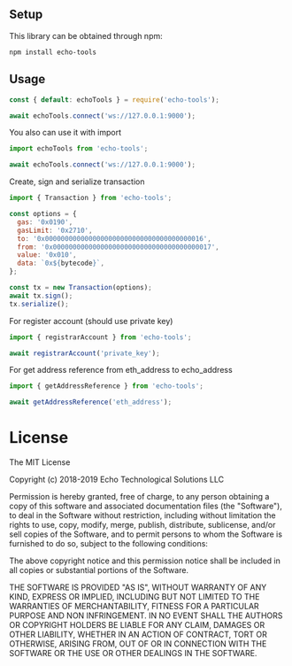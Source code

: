 ## Setup

This library can be obtained through npm:
```
npm install echo-tools
```

## Usage

```javascript
const { default: echoTools } = require('echo-tools');

await echoTools.connect('ws://127.0.0.1:9000');
```

You also can use it with import
```javascript
import echoTools from 'echo-tools';

await echoTools.connect('ws://127.0.0.1:9000');
```

Create, sign and serialize transaction
```javascript
import { Transaction } from 'echo-tools';

const options = {
  gas: '0x0190',
  gasLimit: '0x2710',
  to: '0x0000000000000000000000000000000000000016',
  from: '0x0000000000000000000000000000000000000017',
  value: '0x010',
  data: `0x${bytecode}`,
};

const tx = new Transaction(options);
await tx.sign();
tx.serialize();
```

For register account (should use private key)
```javascript
import { registrarAccount } from 'echo-tools';

await registrarAccount('private_key');
```

For get address reference from eth_address to echo_address
```javascript
import { getAddressReference } from 'echo-tools';

await getAddressReference('eth_address');
```

# License

The MIT License

Copyright (c) 2018-2019 Echo Technological Solutions LLC

Permission is hereby granted, free of charge, to any person obtaining a copy
of this software and associated documentation files (the "Software"), to deal
in the Software without restriction, including without limitation the rights
to use, copy, modify, merge, publish, distribute, sublicense, and/or sell
copies of the Software, and to permit persons to whom the Software is
furnished to do so, subject to the following conditions:

The above copyright notice and this permission notice shall be included in
all copies or substantial portions of the Software.

THE SOFTWARE IS PROVIDED "AS IS", WITHOUT WARRANTY OF ANY KIND, EXPRESS OR
IMPLIED, INCLUDING BUT NOT LIMITED TO THE WARRANTIES OF MERCHANTABILITY,
FITNESS FOR A PARTICULAR PURPOSE AND NON INFRINGEMENT. IN NO EVENT SHALL THE
AUTHORS OR COPYRIGHT HOLDERS BE LIABLE FOR ANY CLAIM, DAMAGES OR OTHER
LIABILITY, WHETHER IN AN ACTION OF CONTRACT, TORT OR OTHERWISE, ARISING FROM,
OUT OF OR IN CONNECTION WITH THE SOFTWARE OR THE USE OR OTHER DEALINGS IN
THE SOFTWARE.
